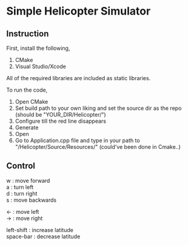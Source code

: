 # Simple Helicopter Simulator

## Instruction

First, install the following,
1. CMake
2. Visual Studio/Xcode

All of the required libraries are included as static libraries.

To run the code,

1. Open CMake
2. Set build path to your own liking and set the source dir as the repo (should be "YOUR_DIR/Helicopter/")
3. Configure till the red line disappears
4. Generate
5. Open
6. Go to Application.cpp file and type in your path to "/Helicopter/Source/Resources/" (could've been done in Cmake..)

## Control

w : move forward <br />
a : turn left <br />
d : turn right <br />
s : move backwards <br />

<- : move left <br />
-> : move right <br />

left-shift : increase latitude <br />
space-bar : decrease latitude <br />

